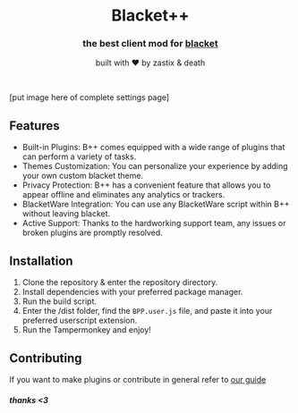 <div align="center">
  <h1>Blacket++</h1>
  <h3>the best client mod for <a href="https://blacket.org/">blacket</a></h3>
  <p>built with ❤️ by zastix & death</p>
</div>
<br>

[put image here of complete settings page]

## Features
- Built-in Plugins: B++ comes equipped with a wide range of plugins that can perform a variety of tasks.
- Themes Customization: You can personalize your experience by adding your own custom blacket theme.
- Privacy Protection: B++ has a convenient feature that allows you to appear offline and eliminates any analytics or trackers.
- BlacketWare Integration: You can use any BlacketWare script within B++ without leaving blacket.
- Active Support: Thanks to the hardworking support team, any issues or broken plugins are promptly resolved.

## Installation
1. Clone the repository & enter the repository directory.
2. Install dependencies with your preferred package manager.
3. Run the build script.
4. Enter the /dist folder, find the `BPP.user.js` file, and paste it into your preferred userscript extension.
5. Run the Tampermonkey and enjoy!

## Contributing
If you want to make plugins or contribute in general refer to [our guide](https://github.com/zastlx/bpp/blob/main/contributing/GUIDE.md)

##### thanks <3
